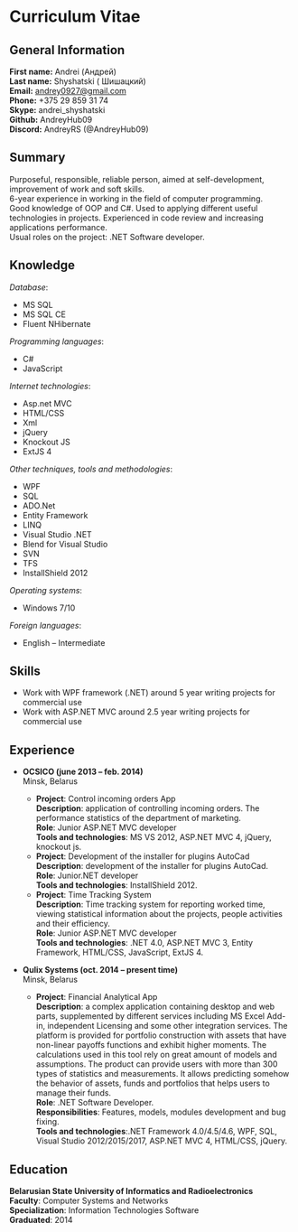 # Curriculum Vitae

## General Information
**First name:** Andrei (Андрей)  
**Last name:** Shyshatski ( Шишацкий)  
**Email:** andrey0927@gmail.com  
**Phone:** +375 29 859 31 74  
**Skype:** andrei_shyshatski  
**Github:** AndreyHub09  
**Discord:** AndreyRS (@AndreyHub09)  

## Summary
Purposeful, responsible, reliable person, aimed at self-development, improvement of work and soft skills.  
6-year experience in working in the field of computer programming.  
Good knowledge of OOP and C#. Used to applying different useful technologies in projects.  Experienced in code review and increasing applications performance.  
Usual roles on the project: .NET Software developer.  

## Knowledge
*Database*:

* MS SQL
* MS SQL CE
* Fluent NHibernate

*Programming languages*:

* C#
* JavaScript

*Internet technologies*:

* Asp.net MVC
* HTML/CSS
* Xml
* jQuery
* Knockout JS
* ExtJS 4

*Other techniques, tools and methodologies*:

* WPF
* SQL
* ADO.Net
* Entity Framework
* LINQ
* Visual Studio .NET
* Blend for Visual Studio
* SVN
* TFS
* InstallShield 2012

*Operating systems*:

* Windows 7/10

*Foreign languages*:

* English – Intermediate

## Skills
* Work with WPF framework (.NET) around 5 year writing projects for commercial use
* Work with ASP.NET MVC around 2.5 year writing projects for commercial use

## Experience
* **OCSICO (june 2013 – feb. 2014)**  
   Minsk, Belarus
  * **Project**: Control incoming orders App  
  **Description**: application of controlling incoming orders. The performance statistics of  the department of marketing.  
  **Role**: Junior ASP.NET MVC developer  
  **Tools and technologies**: MS VS 2012, ASP.NET MVC 4, jQuery, knockout js.  
  * **Project**: Development of the installer for plugins AutoCad  
  **Description**: development of the installer for plugins AutoCad.  
  **Role**: Junior.NET developer  
  **Tools and technologies**: InstallShield 2012.  
  * **Project**: Time Tracking System  
  **Description**: Time tracking system for reporting worked time, viewing statistical information about the projects, people activities and their efficiency.  
  **Role**: Junior ASP.NET MVC developer  
  **Tools and technologies**: .NET 4.0, ASP.NET MVC 3, Entity Framework, HTML/CSS, JavaScript, ExtJS 4.  

* **Qulix Systems (oct. 2014 – present time)**  
Minsk, Belarus
  * **Project**: Financial Analytical App  
  **Description**: a complex application containing desktop and web parts, supplemented by different services including MS Excel Add-in, independent Licensing and some other integration services. The platform is provided for portfolio construction with assets that have non-linear payoffs functions and exhibit higher moments. The calculations used in this tool rely on great amount of models and assumptions. The product can provide users with more than 300 types of statistics and measurements. It allows predicting somehow the behavior of assets, funds and portfolios that helps users to manage their funds.  
  **Role**: .NET Software Developer.  
  **Responsibilities**: Features, models, modules development and bug fixing.  
  **Tools and technologies**:.NET Framework 4.0/4.5/4.6, WPF, SQL, Visual Studio 2012/2015/2017, ASP.NET MVC 4, HTML/CSS, jQuery.

## Education
**Belarusian State University of Informatics and Radioelectronics**  
**Faculty**: Computer Systems and Networks  
**Specialization**:  Information Technologies Software  
**Graduated**: 2014  
